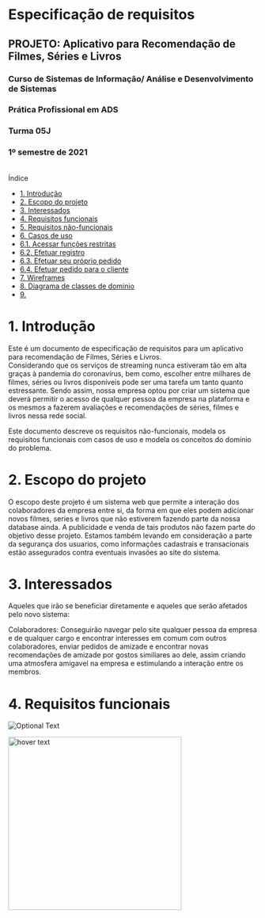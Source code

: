 <h1>Especificação de requisitos </h1>
<h2> PROJETO: Aplicativo para Recomendação de Filmes, Séries e Livros </h2>
<h3> Curso de Sistemas de Informação/ Análise e Desenvolvimento de Sistemas </h3> 
<h3> Prática Profissional em ADS </h3>
<h3> Turma 05J </h3>
<h3>1º semestre de 2021</h3>
<br>
Índice
<ul>
<li> <a href="#"> 1. Introdução</a></li>
<li> <a href="#">2. Escopo do projeto</a></li>
<li> <a href="#"> 3. Interessados</a></li>
<li><a href="#"> 4. Requisitos funcionais</a></li>
<li> <a href="#">5. Requisitos não-funcionais</a></li>
<li> <a href="#">6. Casos de uso</li></a></a>
<li> <a href="#">6.1. Acessar funções restritas</a></li>
<li><a href="#"> 6.2. Efetuar registro</a></li>
<li><a href="#">6.3. Efetuar seu próprio pedido</a></li>
<li><a href="#">6.4. Efetuar pedido para o cliente</a></li>
<li><a href="#">7. Wireframes</a></li>
<li><a href="#">8. Diagrama de classes de domínio</a></li>
<li><a href="#">9.</a> </li>
</ul>



<h1> 1. Introdução  </h1>

Este é um documento de especificação de requisitos para um aplicativo para recomendação de Filmes, Séries e Livros. <br>
Considerando que os serviços de streaming nunca estiveram tão em alta graças à pandemia do coronavírus, bem como, escolher entre milhares de filmes, séries ou livros disponíveis pode ser uma tarefa um tanto quanto estressante. Sendo assim, nossa empresa optou por criar um sistema que deverá permitir o acesso de qualquer pessoa da empresa na plataforma e os mesmos a fazerem avaliações e recomendações de séries, filmes e livros nessa rede social.

Este documento descreve os requisitos não-funcionais, modela os requisitos funcionais com casos de uso e modela os conceitos do domínio do problema.


<h1> 2. Escopo do projeto </h1>
O escopo deste projeto é um sistema web que permite a interação dos colaboradores da empresa entre si, da forma em que eles podem adicionar novos filmes, series e livros que não estiverem fazendo parte da nossa database ainda. A publicidade e venda de tais produtos não fazem parte do objetivo desse projeto. 
Estamos também levando em consideração a parte da segurança dos usuarios, como informações cadastrais e transacionais estão assegurados contra eventuais invasões ao site do sistema.

<h1> 3. Interessados </h1> 
Aqueles que irão se beneficiar diretamente e aqueles que serão afetados pelo novo sistema:

Colaboradores: Conseguirão navegar pelo site qualquer pessoa da empresa e de qualquer cargo e encontrar interesses em comum com outros colaboradores, enviar pedidos de amizade e encontrar novas recomendações de amizade por gostos similiares ao dele, assim criando uma atmosfera amigavel na empresa e estimulando a interação entre os membros.


<h1> 4. Requisitos funcionais </h1>

![Optional Text](../docs/diagramas/r1.png)

<img src="../diagramas/r1.png" width="350" title="hover text">
